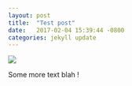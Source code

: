 ```yaml
---
layout: post
title:  "Test post"
date:   2017-02-04 15:39:44 -0800
categories: jekyll update
---
```

<img src="BASE/assets/banner.jpg" >

Some more text blah !
